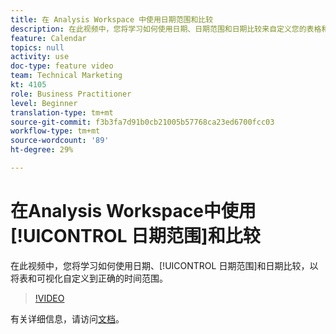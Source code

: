 ```yaml
---
title: 在 Analysis Workspace 中使用日期范围和比较
description: 在此视频中，您将学习如何使用日期、日期范围和日期比较来自定义您的表格和可视化，使其适合适当的时间范围。
feature: Calendar
topics: null
activity: use
doc-type: feature video
team: Technical Marketing
kt: 4105
role: Business Practitioner
level: Beginner
translation-type: tm+mt
source-git-commit: f3b3fa7d91b0cb21005b57768ca23ed6700fcc03
workflow-type: tm+mt
source-wordcount: '89'
ht-degree: 29%

---
```



# 在Analysis Workspace中使用[!UICONTROL 日期范围]和比较

在此视频中，您将学习如何使用日期、[!UICONTROL 日期范围]和日期比较，以将表和可视化自定义到正确的时间范围。

>[!VIDEO](https://video.tv.adobe.com/v/30753/?quality=12)

有关详细信息，请访问[文档](https://docs.adobe.com/content/help/zh-Hans/analytics/analyze/analysis-workspace/components/calendar-date-ranges/calendar.html)。
